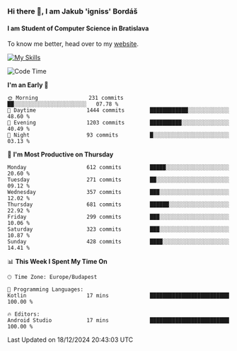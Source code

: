 ### Hi there 👋, I am Jakub 'igniss' Bordáš

#### I am Student of Computer Science in Bratislava
To know me better, head over to my [website](https://bordas.sk).

[![My Skills](https://skillicons.dev/icons?i=js,html,css,figma,svelte,java,kotlin,python,postgresql,typescript,nest,nodejs)](https://bordas.sk)


<!--START_SECTION:waka-->
![Code Time](http://img.shields.io/badge/Code%20Time-1%2C612%20hrs%2026%20mins-blue)

**I'm an Early 🐤** 

```text
🌞 Morning                231 commits         ██░░░░░░░░░░░░░░░░░░░░░░░   07.78 % 
🌆 Daytime                1444 commits        ████████████░░░░░░░░░░░░░   48.60 % 
🌃 Evening                1203 commits        ██████████░░░░░░░░░░░░░░░   40.49 % 
🌙 Night                  93 commits          █░░░░░░░░░░░░░░░░░░░░░░░░   03.13 % 
```
📅 **I'm Most Productive on Thursday** 

```text
Monday                   612 commits         █████░░░░░░░░░░░░░░░░░░░░   20.60 % 
Tuesday                  271 commits         ██░░░░░░░░░░░░░░░░░░░░░░░   09.12 % 
Wednesday                357 commits         ███░░░░░░░░░░░░░░░░░░░░░░   12.02 % 
Thursday                 681 commits         ██████░░░░░░░░░░░░░░░░░░░   22.92 % 
Friday                   299 commits         ███░░░░░░░░░░░░░░░░░░░░░░   10.06 % 
Saturday                 323 commits         ███░░░░░░░░░░░░░░░░░░░░░░   10.87 % 
Sunday                   428 commits         ████░░░░░░░░░░░░░░░░░░░░░   14.41 % 
```


📊 **This Week I Spent My Time On** 

```text
🕑︎ Time Zone: Europe/Budapest

💬 Programming Languages: 
Kotlin                   17 mins             █████████████████████████   100.00 % 

🔥 Editors: 
Android Studio           17 mins             █████████████████████████   100.00 % 
```


 Last Updated on 18/12/2024 20:43:03 UTC
<!--END_SECTION:waka-->
